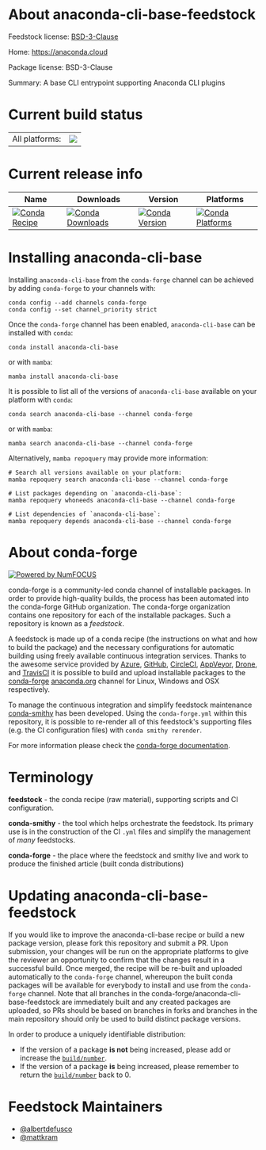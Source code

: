 About anaconda-cli-base-feedstock
=================================

Feedstock license: [BSD-3-Clause](https://github.com/conda-forge/anaconda-cli-base-feedstock/blob/main/LICENSE.txt)

Home: https://anaconda.cloud

Package license: BSD-3-Clause

Summary: A base CLI entrypoint supporting Anaconda CLI plugins

Current build status
====================


<table><tr><td>All platforms:</td>
    <td>
      <a href="https://dev.azure.com/conda-forge/feedstock-builds/_build/latest?definitionId=20117&branchName=main">
        <img src="https://dev.azure.com/conda-forge/feedstock-builds/_apis/build/status/anaconda-cli-base-feedstock?branchName=main">
      </a>
    </td>
  </tr>
</table>

Current release info
====================

| Name | Downloads | Version | Platforms |
| --- | --- | --- | --- |
| [![Conda Recipe](https://img.shields.io/badge/recipe-anaconda--cli--base-green.svg)](https://anaconda.org/conda-forge/anaconda-cli-base) | [![Conda Downloads](https://img.shields.io/conda/dn/conda-forge/anaconda-cli-base.svg)](https://anaconda.org/conda-forge/anaconda-cli-base) | [![Conda Version](https://img.shields.io/conda/vn/conda-forge/anaconda-cli-base.svg)](https://anaconda.org/conda-forge/anaconda-cli-base) | [![Conda Platforms](https://img.shields.io/conda/pn/conda-forge/anaconda-cli-base.svg)](https://anaconda.org/conda-forge/anaconda-cli-base) |

Installing anaconda-cli-base
============================

Installing `anaconda-cli-base` from the `conda-forge` channel can be achieved by adding `conda-forge` to your channels with:

```
conda config --add channels conda-forge
conda config --set channel_priority strict
```

Once the `conda-forge` channel has been enabled, `anaconda-cli-base` can be installed with `conda`:

```
conda install anaconda-cli-base
```

or with `mamba`:

```
mamba install anaconda-cli-base
```

It is possible to list all of the versions of `anaconda-cli-base` available on your platform with `conda`:

```
conda search anaconda-cli-base --channel conda-forge
```

or with `mamba`:

```
mamba search anaconda-cli-base --channel conda-forge
```

Alternatively, `mamba repoquery` may provide more information:

```
# Search all versions available on your platform:
mamba repoquery search anaconda-cli-base --channel conda-forge

# List packages depending on `anaconda-cli-base`:
mamba repoquery whoneeds anaconda-cli-base --channel conda-forge

# List dependencies of `anaconda-cli-base`:
mamba repoquery depends anaconda-cli-base --channel conda-forge
```


About conda-forge
=================

[![Powered by
NumFOCUS](https://img.shields.io/badge/powered%20by-NumFOCUS-orange.svg?style=flat&colorA=E1523D&colorB=007D8A)](https://numfocus.org)

conda-forge is a community-led conda channel of installable packages.
In order to provide high-quality builds, the process has been automated into the
conda-forge GitHub organization. The conda-forge organization contains one repository
for each of the installable packages. Such a repository is known as a *feedstock*.

A feedstock is made up of a conda recipe (the instructions on what and how to build
the package) and the necessary configurations for automatic building using freely
available continuous integration services. Thanks to the awesome service provided by
[Azure](https://azure.microsoft.com/en-us/services/devops/), [GitHub](https://github.com/),
[CircleCI](https://circleci.com/), [AppVeyor](https://www.appveyor.com/),
[Drone](https://cloud.drone.io/welcome), and [TravisCI](https://travis-ci.com/)
it is possible to build and upload installable packages to the
[conda-forge](https://anaconda.org/conda-forge) [anaconda.org](https://anaconda.org/)
channel for Linux, Windows and OSX respectively.

To manage the continuous integration and simplify feedstock maintenance
[conda-smithy](https://github.com/conda-forge/conda-smithy) has been developed.
Using the ``conda-forge.yml`` within this repository, it is possible to re-render all of
this feedstock's supporting files (e.g. the CI configuration files) with ``conda smithy rerender``.

For more information please check the [conda-forge documentation](https://conda-forge.org/docs/).

Terminology
===========

**feedstock** - the conda recipe (raw material), supporting scripts and CI configuration.

**conda-smithy** - the tool which helps orchestrate the feedstock.
                   Its primary use is in the construction of the CI ``.yml`` files
                   and simplify the management of *many* feedstocks.

**conda-forge** - the place where the feedstock and smithy live and work to
                  produce the finished article (built conda distributions)


Updating anaconda-cli-base-feedstock
====================================

If you would like to improve the anaconda-cli-base recipe or build a new
package version, please fork this repository and submit a PR. Upon submission,
your changes will be run on the appropriate platforms to give the reviewer an
opportunity to confirm that the changes result in a successful build. Once
merged, the recipe will be re-built and uploaded automatically to the
`conda-forge` channel, whereupon the built conda packages will be available for
everybody to install and use from the `conda-forge` channel.
Note that all branches in the conda-forge/anaconda-cli-base-feedstock are
immediately built and any created packages are uploaded, so PRs should be based
on branches in forks and branches in the main repository should only be used to
build distinct package versions.

In order to produce a uniquely identifiable distribution:
 * If the version of a package **is not** being increased, please add or increase
   the [``build/number``](https://docs.conda.io/projects/conda-build/en/latest/resources/define-metadata.html#build-number-and-string).
 * If the version of a package **is** being increased, please remember to return
   the [``build/number``](https://docs.conda.io/projects/conda-build/en/latest/resources/define-metadata.html#build-number-and-string)
   back to 0.

Feedstock Maintainers
=====================

* [@albertdefusco](https://github.com/albertdefusco/)
* [@mattkram](https://github.com/mattkram/)

